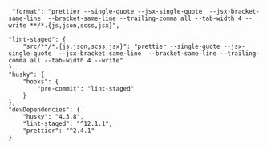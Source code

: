 
    
     "format": "prettier --single-quote --jsx-single-quote  --jsx-bracket-same-line  --bracket-same-line --trailing-comma all --tab-width 4 --write **/*.{js,json,scss,jsx}",
     
    "lint-staged": {
        "src/**/*.{js,json,scss,jsx}": "prettier --single-quote --jsx-single-quote  --jsx-bracket-same-line  --bracket-same-line --trailing-comma all --tab-width 4 --write"
    },
    "husky": {
        "hooks": {
            "pre-commit": "lint-staged"
        }
    },
    "devDependencies": {
        "husky": "4.3.8",
        "lint-staged": "^12.1.1",
        "prettier": "^2.4.1"
    }
